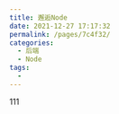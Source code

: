 ```yaml
---
title: 邂逅Node
date: 2021-12-27 17:17:32
permalink: /pages/7c4f32/
categories:
  - 后端
  - Node
tags:
  - 
---
```

111
